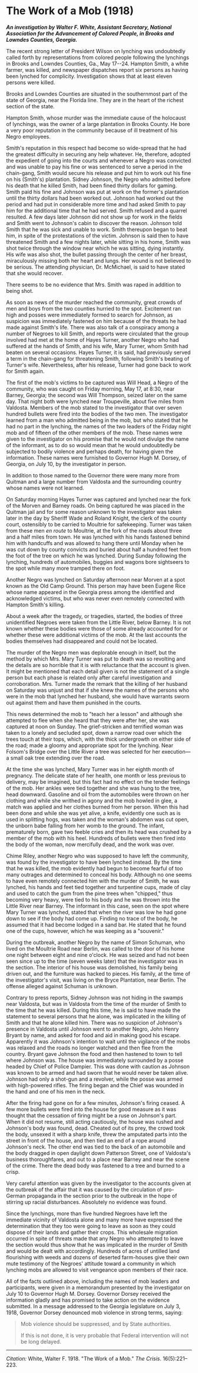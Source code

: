 <!--
title:   The Work of a Mob
author:  White, Walter F.
journal: The Crisis
year:    1918
volume:  16
issue:   5
pages:   221-223
-->
# The Work of a Mob (1918)

***An investigation by Walter F. White, Assistant Secretary, National Association for the Advancement of Colored People, in Brooks and Lowndes Counties, Georgia.***

The recent strong letter of President Wilson on lynching was undoubtedly called forth by representations from colored people following the lynchings in Brooks and Lowndes Counties, Ga., May 17--24. Hampton Smith, a white farmer, was killed, and newspaper dispatches report six persons as having been lynched for complicity. Investigation shows that at least eleven persons were killed.

Brooks and Lowndes Counties are situated in the southernmost part of the state of Georgia, near the Florida line. They are in the heart of the richest section of the state.

Hampton Smith, whose murder was the immediate cause of the holocaust of lynchings, was the owner of a large plantation in Brooks County. He bore a very poor reputation in the community because of ill treatment of his Negro employees.

Smith's reputation in this respect had become so wide-spread that he had the greatest difficulty in securing any help whatever. He, therefore, adopted the expedient of going into the courts and whenever a Negro was convicted and was unable to pay his fine or was sentenced to serve a period in the chain-gang, Smith would secure his release and put him to work out his fine on his (Smith's) plantation. Sidney Johnson, the Negro who admitted before his death that he killed Smith, had been fined thirty dollars for gaming. Smith paid his fine and Johnson was put at work on the former's plantation until the thirty dollars had been worked out. Johnson had worked out the period and had put in considerable more time and had asked Smith to pay him for the additional time that he had served. Smith refused and a quarrel resulted. A few days later Johnson did not show up for work in the fields and Smith went to Johnson's cabin to discover the reason. Johnson told Smith that he was sick and unable to work. Smith thereupon began to beat him, in spite of the protestations of the victim. Johnson is said then to have threatened Smith and a few nights later, while sitting in his home, Smith was shot twice through the window near which he was sitting, dying instantly. His wife was also shot, the bullet passing through the center of her breast, miraculously missing both her heart and lungs. Her wound is not believed to be serious. The attending physician, Dr. McMichael, is said to have stated that she would recover.

There seems to be no evidence that Mrs. Smith was raped in addition to being shot.

As soon as news of the murder reached the community, great crowds of men and boys from the two counties hurried to the spot. Excitement ran high and posses were immediately formed to search for Johnson, as suspicion was immediately fastened on him because of the threats he had made against Smith's life. There was also talk of a conspiracy among a number of Negroes to kill Smith, and reports were circulated that the group involved had met at the home of Hayes Turner, another Negro who had suffered at the hands of Smith, and his wife, Mary Turner, whom Smith had beaten on several occasions. Hayes Turner, it is said, had previously served a term in the chain-gang for threatening Smith, following Smith's beating of Turner's wife. Nevertheless, after his release, Turner had gone back to work for Smith again.

The first of the mob's victims to be captured was Will Head, a Negro of the community, who was caught on Friday morning, May 17, at 8:30, near Barney, Georgia; the second was Will Thompson, seized later on the same day. That night both were lynched near Troupeville, about five miles from Valdosta. Members of the mob stated to the investigator that over seven hundred bullets were fired into the bodies of the two men. The investigator learned from a man who admitted being in the mob, but who stated that he had no part in the lynching, the names of the two leaders of the Friday night mob and of fifteen of the other members of the mob. These names were given to the investigator on his promise that he would not divulge the name of the informant, as to do so would mean that he would undoubtedly be subjected to bodily violence and perhaps death, for having given the information. These names were furnished to Governor Hugh M. Dorsey, of Georgia, on July 10, by the investigator in person.

In addition to those named to the Governor there were many more from Quitman and a large number from Valdosta and the surrounding country whose names were not learned.

On Saturday morning Hayes Turner was captured and lynched near the fork of the Morven and Barney roads. On being captured he was placed in the Quitman jail and for some reason unknown to the investigator was taken later in the day by Sheriff Wade and Roland Knight, the clerk of the county court, ostensibly to be carried to Moultrie for safekeeping. Turner was taken from these men *en route* to Moultrie, at the fork of the roads about three and a half miles from town. He was lynched with his hands fastened behind him with handcuffs and was allowed to hang there until Monday when he was cut down by county convicts and buried about half a hundred feet from the foot of the tree on which he was lynched. During Sunday following the lynching, hundreds of automobiles, buggies and wagons bore sightseers to the spot while many more tramped there on foot.

Another Negro was lynched on Saturday afternoon near Morven at a spot known as the Old Camp Ground. This person may have been Eugene Rice whose name appeared in the Georgia press among the identified and acknowledged victims, but who was never even remotely connected with Hampton Smith's killing.

About a week after the tragedy, or tragedies, started, the bodies of three unidentified Negroes were taken from the Little River, below Barney. It is not known whether these bodies were those of some already accounted for or whether these were additional victims of the mob. At the last accounts the bodies themselves had disappeared and could not be located.

The murder of the Negro men was deplorable enough in itself, but the method by which Mrs. Mary Turner was put to death was so revolting and the details are so horrible that it is with reluctance that the account is given. It might be mentioned that each detail given is not the statement of a single person but each phase is related only after careful investigation and corroboration. Mrs. Turner made the remark that the killing of her husband on Saturday was unjust and that if she knew the names of the persons who were in the mob that lynched her husband, she would have warrants sworn out against them and have them punished in the courts.

This news determined the mob to "teach her a lesson" and although she attempted to flee when she heard that they were after her, she was captured at noon on Sunday. The grief-stricken and terrified woman was taken to a lonely and secluded spot, down a narrow road over which the trees touch at their tops, which, with the thick undergrowth on either side of the road; made a gloomy and appropriate spot for the lynching. Near Folsom's Bridge over the Little River a tree was selected for her execution—a small oak tree extending over the road.

At the time she was lynched, Mary Turner was in her eighth month of pregnancy. The delicate state of her health, one month or less previous to delivery, may be imagined, but this fact had no effect on the tender feelings of the mob. Her ankles were tied together and she was hung to the tree, head downward. Gasoline and oil from the automobiles were thrown on her clothing and while she writhed in agony and the mob howled in glee, a match was applied and her clothes burned from her person. When this had been done and while she was yet alive, a knife, evidently one such as is used in splitting hogs, was taken and the woman's abdomen was cut open, the unborn babe falling from her womb to the ground. The infant, prematurely born, gave two feeble cries and then its head was crushed by a member of the mob with his heel. Hundreds of bullets were then fired into the body of the woman, now mercifully dead, and the work was over.

Chime Riley, another Negro who was supposed to have left the community, was found by the investigator to have been lynched instead. By the time that he was killed, the mob evidently had begun to become fearful of too many outrages and determined to conceal his body. Although no one seems to have even remotely connected him with the murder of Smith, he was lynched, his hands and feet tied together and turpentine cups, made of clay and used to catch the gum from the pine trees when "chipped," thus becoming very heavy, were tied to his body and he was thrown into the Little River near Barney. The informant in this case, seen on the spot where Mary Turner was lynched, stated that when the river was low he had gone down to see if the body had come up. Finding no trace of the body, he assumed that it had become lodged in a sand bar. He stated that he found one of the cups, however, which he was keeping as a "souvenir."

During the outbreak, another Negro by the name of Simon Schuman, who lived on the Moultrie Road near Berlin, was called to the door of his home one night between eight and nine o'clock. He was seized and had not been seen since up to the time (seven weeks later) that the investigator was in the section. The interior of his house was demolished, his family being driven out, and the furniture was hacked to pieces. His family, at the time of the investigator's visit, was living on the Bryce Plantation, near Berlin. The offense alleged against Schuman is unknown.

Contrary to press reports, Sidney Johnson was not hiding in the swamps near Valdosta, but was in Valdosta from the time of the murder of Smith to the time that he was killed. During this time, he is said to have made the statement to several persons that he alone, was implicated in the killing of Smith and that he alone killed him. There was no suspicion of Johnson's presence in Valdosta until Johnson went to another Negro, John Henry Bryant by name, and asked for food and aid in making good his escape. Apparently it was Johnson's intention to wait until the vigilance of the mobs was relaxed and the roads no longer watched and then flee from the country. Bryant gave Johnson the food and then hastened to town to tell where Johnson was. The house was immediately surrounded by a posse headed by Chief of Police Dampier. This was done with caution as Johnson was known to be armed and had sworn that he would never be taken alive. Johnson had only a shot-gun and a revolver, while the posse was armed with high-powered rifles. The firing began and the Chief was wounded in the hand and one of his men in the neck.

After the firing had gone on for a few minutes, Johnson's firing ceased. A few more bullets were fired into the house for good measure as it was thought that the cessation of firing might be a ruse on Johnson's part. When it did not resume, still acting cautiously, the house was rushed and Johnson's body was found, dead. Cheated out of its prey, the crowd took the body, unsexed it with a sharp knife, threw the amputated parts into the street in front of the house, and then tied an end of a rope around Johnson's neck. The other end was tied to the back of an automobile and the body dragged in open daylight down Patterson Street, one of Valdosta's business thoroughfares, and out to a place near Barney and near the scene of the crime. There the dead body was fastened to a tree and burned to a crisp.

Very careful attention was given by the investigator to the accounts given at the outbreak of the affair that it was caused by the circulation of pro-German propaganda in the section prior to the outbreak in the hope of stirring up racial disturbances. Absolutely no evidence was found.

Since the lynchings, more than five hundred Negroes have left the immediate vicinity of Valdosta alone and many more have expressed the determination that they too were going to leave as soon as they could dispose of their lands and gather their crops. This wholesale migration occurred in spite of threats made that any Negro who attempted to leave the section would thus show that he was implicated in the murder of Smith and would be dealt with accordingly. Hundreds of acres of untilled land flourishing with weeds and dozens of deserted farm-houses give their own mute testimony of the Negroes' attitude toward a community in which lynching mobs are allowed to visit vengeance upon members of their race.

All of the facts outlined above, including the names of mob leaders and participants, were given in a memorandum presented by the investigator on July 10 to Governor Hugh M. Dorsey. Governor Dorsey received the information gladly and has promised to take action on the evidence submitted. In a message addressed to the Georgia legislature on July 3, 1918, Governor Dorsey denounced mob violence in strong terms, saying:

> Mob violence should be suppressed, and by State authorities.    <p> If this is not done, it is very probable that Federal intervention will not be long delayed.

______________
*Citation:* White, Walter F. 1918. "The Work of a Mob." *The Crisis*. 16(5):221&ndash;223.